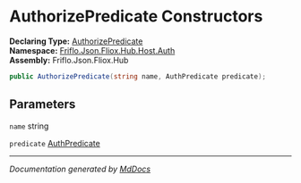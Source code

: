 ﻿<!--  
  <auto-generated>   
    The contents of this file were generated by a tool.  
    Changes to this file may be list if the file is regenerated  
  </auto-generated>   
-->

# AuthorizePredicate Constructors

**Declaring Type:** [AuthorizePredicate](../index.md)  
**Namespace:** [Friflo.Json.Fliox.Hub.Host.Auth](../../index.md)  
**Assembly:** Friflo.Json.Fliox.Hub

```csharp
public AuthorizePredicate(string name, AuthPredicate predicate);
```

## Parameters

`name`  string

`predicate`  [AuthPredicate](../../AuthPredicate/index.md)

___

*Documentation generated by [MdDocs](https://github.com/ap0llo/mddocs)*
